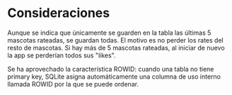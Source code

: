 # Consideraciones

Aunque se indica que únicamente se guarden en la tabla las últimas 5 mascotas rateadas, se guardan todas.
El motivo es no perder los rates del resto de mascotas. Si hay más de 5 mascotas rateadas, al iniciar
de nuevo la app se perderían todos sus "likes".

Se ha aprovechado la característica ROWID: cuando una tabla no tiene primary key, SQLite asigna automáticamente una columna de uso interno llamada ROWID por la que se puede ordenar.
